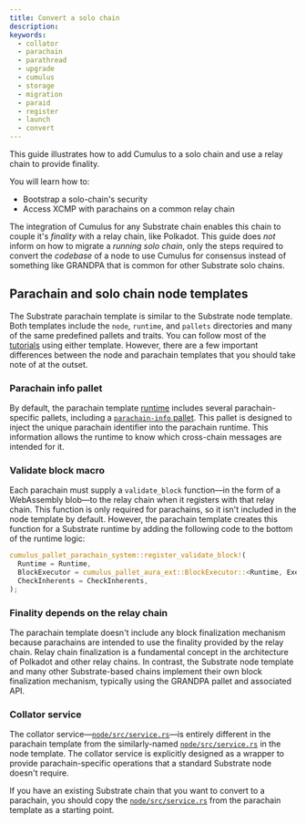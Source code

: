 ```yaml
---
title: Convert a solo chain
description:
keywords:
  - collator
  - parachain
  - parathread
  - upgrade
  - cumulus
  - storage
  - migration
  - paraid
  - register
  - launch
  - convert
---
```


This guide illustrates how to add Cumulus to a solo chain and use a relay chain to provide finality.

You will learn how to:

- Bootstrap a solo-chain's security
- Access XCMP with parachains on a common relay chain

The integration of Cumulus for any Substrate chain enables this chain to couple it's _finality_ with a
relay chain, like Polkadot.
This guide does _not_ inform on how to migrate a _running solo chain_, only the steps required to convert the _codebase_ of a node to use Cumulus for consensus instead of something like GRANDPA that is common for other Substrate solo chains.

## Parachain and solo chain node templates

The Substrate parachain template is similar to the Substrate node template.
Both templates include the `node`, `runtime`, and `pallets` directories and many of the same predefined pallets and traits.
You can follow most of the [tutorials](../../../tutorials/README.md) using either template.
However, there are a few important differences between the node and parachain templates that you should take note of at the outset.

### Parachain info pallet

By default, the parachain template [runtime](https://github.com/substrate-developer-hub/substrate-parachain-template/blob/main/runtime/Cargo.toml) includes several parachain-specific pallets, including a [`parachain-info` pallet](https://paritytech.github.io/cumulus/parachain_info/pallet/index.html).
This pallet is designed to inject the unique parachain identifier into the parachain runtime.
This information allows the runtime to know which cross-chain messages are intended for it.

### Validate block macro

Each parachain must supply a `validate_block` function—in the form of a WebAssembly blob—to the relay chain when it registers with that relay chain.
This function is only required for parachains, so it isn't included in the node template by default.
However, the parachain template creates this function for a Substrate runtime by adding the following code to the bottom of the runtime logic:

```rust
cumulus_pallet_parachain_system::register_validate_block!(
  Runtime = Runtime,
  BlockExecutor = cumulus_pallet_aura_ext::BlockExecutor::<Runtime, Executive>,
  CheckInherents = CheckInherents,
);
```

### Finality depends on the relay chain

The parachain template doesn't include any block finalization mechanism because parachains are intended to use the finality provided by the relay chain.
Relay chain finalization is a fundamental concept in the architecture of Polkadot and other relay chains.
In contrast, the Substrate node template and many other Substrate-based chains implement their own block finalization mechanism, typically using the GRANDPA pallet and associated API.

### Collator service

The collator service—[`node/src/service.rs`](https://github.com/substrate-developer-hub/substrate-parachain-template/blob/main/node/src/service.rs)—is entirely different in the parachain template from the similarly-named [`node/src/service.rs`](https://github.com/substrate-developer-hub/substrate-node-template/blob/main/node/src/service.rs) in the node template.
The collator service is explicitly designed as a wrapper to provide parachain-specific operations that a standard Substrate node doesn't require.

If you have an existing Substrate chain that you want to convert to a parachain, you should copy the [`node/src/service.rs`](https://github.com/substrate-developer-hub/substrate-parachain-template/blob/main/node/src/service.rs) from the parachain template as a starting point.

